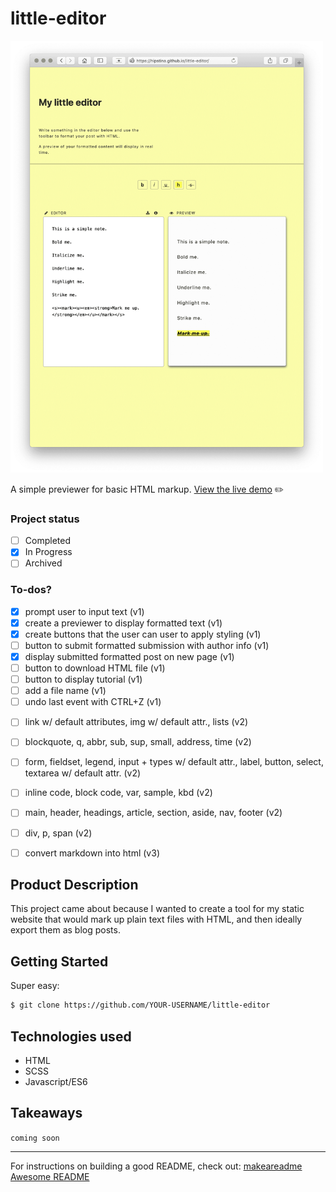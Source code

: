 # little-editor

<img src="https://github.com/hipstina/little-editor/blob/master/preview.png" width="500px" alt="Preivew of plain-text-to-HTML editor">


A simple previewer for basic HTML markup. [View the live demo]( hipstina.github.io/little-editor/) ✏️

### Project status
- [ ] Completed
- [X] In Progress
- [ ] Archived   

### To-dos?
- [x] prompt user to input text (v1)
- [x] create a previewer to display formatted text (v1)
- [x] create buttons that the user can user to apply styling (v1)
- [ ] button to submit formatted submission with author info (v1)
- [x] display submitted formatted post on new page (v1)
- [ ] button to download HTML file (v1)
- [ ] button to display tutorial (v1)
- [ ] add a file name (v1)
- [ ] undo last event with CTRL+Z (v1)
+ [ ] link w/ default attributes, img w/ default attr., lists (v2)
+ [ ] blockquote, q, abbr, sub, sup, small, address, time (v2)
+ [ ] form, fieldset, legend, input + types w/ default attr., label, button, select, textarea w/ default attr. (v2)
+ [ ] inline code, block code, var, sample, kbd (v2)
+ [ ] main, header, headings, article, section, aside, nav, footer (v2)
+ [ ] div, p, span (v2)
+ [ ] convert markdown into html (v3)


## Product Description
This project came about because I wanted to create a tool for my static website that would mark up plain text files with HTML, and then ideally export them as blog posts. 
    
## Getting Started
Super easy:
```zsh
$ git clone https://github.com/YOUR-USERNAME/little-editor
```
 
## Technologies used
- HTML
- SCSS
- Javascript/ES6
    
## Takeaways
`coming soon`


----------------------------------------------------------------------------------------
For instructions on building a good README, check out: 
[makeareadme](https://www.makeareadme.com/) 
[Awesome README](https://github.com/matiassingers/awesome-readme)



